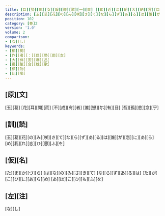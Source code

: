 ```yaml
---
title: [巨][勢][郎][女][報][贈][歌][一][首] [[即][近][江][朝][大][納][言][巨][勢][人][卿][之][女][也]]
description: [玉][葛][花][の][み][咲][き][て][な][ら][ず][あ][る][は][誰][が][恋][に][あ][ら][め][我][れ][恋][ひ][思][ふ][を]
position: 102
category: [巻]2
version: '1.0'
volume: 2
comparison:
- [な][し]
keywords:
- [相][聞]
- [作][者][：][巨][勢][郎][女]
- [大][伴][安][麻][呂]
- [掛][醎][合][媿][歌]
- [植][物]
- [比][喩]
---
```


## [原][文]

[玉][葛] [花][耳][開][而] [不][成][有][者] [誰][戀][尓][有][目] [吾][孤][悲][念][乎]

## [訓][読]

[玉][葛][花][の][み][咲][き][て][な][ら][ず][あ][る][は][誰][が][恋][に][あ][ら][め][我][れ][恋][ひ][思][ふ][を]

## [仮][名]

[た][ま][か][づ][ら] [は][な][の][み][さ][き][て] [な][ら][ず][あ][る][は] [た][が][こ][ひ][に][あ][ら][め] [あ][は][こ][ひ][も][ふ][を]

## [左][注]

[な][し]
